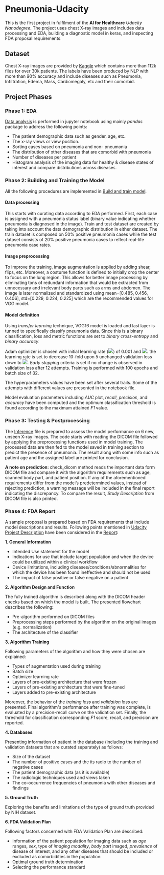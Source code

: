 # Pneumonia-Udacity
This is the first project in fulfilment of the **AI for Healthcare** *Udacity Nanodegree*. The project uses chest X-ray images and includes data processing and EDA, building a diagnostic model in keras, and inspecting FDA proposal requirements.   

## Dataset
Chest X-ray images are provided by [Kaggle](https://www.kaggle.com/nih-chest-xrays/data) which contains more than 112k files for over 30k patients. The labels have been produced by NLP with more than 90% accuracy and include diseases such as Pneumonia, Infiltration, Edema, Mass, Cardiomegaly, etc and their comorbid.

## Project Phases
### Phase 1: EDA
[Data analysis](EDA.ipynb) is performed in jupyter notebook using mainly *pandas* package to address the following points:
-	The patient demographic data such as gender, age, etc.
-	The x-ray views or view position.
-	Sorting cases based on pneumonia and non- pneumonia
-	The distribution of other diseases that are comorbid with pneumonia
-	Number of diseases per patient
-	Histogram analysis of the imaging data for healthy & disease states of interest and compare distributions across diseases.


### Phase 2: Building and Training the Model
All the following procedures  are implemented in [Build and train model](Build_and_train_model.ipynb).
#### Data processing
This starts with curating data according to EDA performed. First, each case is assigned with a pneumonia status label (binary value indicating whether pneumonia is diagnosed in the image). 
Train and test dataset are created by taking into account the data demographic distribution in either dataset. The train dataset is composed on 50% positive pneumonia cases while the test dataset consists of 20% positive pneumonia cases to reflect real-life pneumonia case rates.

#### Image preprocessing
To improve the training, image augmentation is applied by adding shear, flips, etc. Moreover, a costume function is defined to initially crop the center to focus on the lung region. This allows for better image processing by eliminating tons of redundant information that would be extracted from unnecessary and irrelevant body parts such as arms and abdomen. The image is later normalized and standardized using mean=[0.485, 0.456, 0.406], std=[0.229, 0.224, 0.225] which are the recommended values for VGG model.

#### Model definition
Using *transfer learning* technique, VGG16 model is loaded and last layer is tunned to specifically classify pneumonia data. Since this is a binary classification, loss and metric functions are set to *binary cross-entropy* and *binary accuracy*. 

Adam optimizer is chosen with initial learning rate (<img src="https://latex.codecogs.com/gif.latex?l_r"/>) of 0.001 and <img src="https://latex.codecogs.com/gif.latex?\beta_1=0.3"/>. the learning rate is set to decrease 10-fold upon 5 unchanged validation loss down to <img src="https://latex.codecogs.com/gif.latex?10^{-6}"/>. *Early stopping* criteria is set if no change is observed in validation loss after 12 attempts. Training is performed with 100 epochs and batch size of 32.

The hyperparameters values have been set after several trails. Some of the attempts with different values are presented in the notebook file.

Model evaluation parameters including *AUC* plot, *recall*, *precision*, and *accuracy* have been computed and the optimum classification threshold is found according to the maximum attained *F1* value.

### Phase 3: Testing & Postprocessing
The [Inference](Inference.ipynb) file is prepared to assess the model performance on 6 new, unseen X-ray  images. The code starts with reading the DICOM file followed by applying the preprocessing functions used in model training. The processed data are then fed to the model saved in training section to predict the presence of pneumonia. The result along with some info such as patient age and the assigned label are printed for conclusion.

**A note on prediction:** check_dicom method reads the important data form DICOM file and compare it with the algorithm requirements such as age, scanned body part, and patient position. If any of the aforementioned requirements differ from the model’s predetermined values, instead of rejecting prediction, a warning message will be included in the final report indicating the discrepancy. To compare the result, *Study Description* from DICOM file is also printed.

### Phase 4: FDA Report
A sample proposal is prepared based on FDA requirements that include model descriptions and results. Following points mentioned in [Udacity Project Description](https://github.com/udacity/AIHCND_C2_Starter/blob/master/README.md#4-fda--submission) have been considered in the [Report](SampleFDAreport.pdf):

**1. General Information**
  - Intended Use statement for the model
  - Indications for use that include target population and when the device could be utilized within a clinical workflow
  - Device limitations, including diseases/conditions/abnormalities for which the device has been found ineffective and should not be used
  - The impact of false positive or false negative on a patient

**2. Algorithm Design and Function**

   The fully trained algorithm is described along with the DICOM header checks based on which the model is built. The presented flowchart describes the following:
   *	Pre-algorithm performed on DICOM files
   *	Preprocessing steps performed by the algorithm on the original images (e.g. normalization)
   *	The architecture of the classifier

**3. Algorithm Training**

   Following parameters of the algorithm and how they were chosen are explained:
   *	Types of augmentation used during training
   *	Batch size
   *	Optimizer learning rate
   *	Layers of pre-existing architecture that were frozen
   *	Layers of pre-existing architecture that were fine-tuned
   *	Layers added to pre-existing architecture

   Moreover, the behavior of the *training loss* and *validation loss* are presented. Final algorithm's performance after training was complete, is evaluated by a precision-recall curve on the validation set. Finally, the threshold for classification corresponding *F1* score, recall, and precision are reported.

**4. Databases**

   Presenting information of patient in the database (including the training and validation datasets that are curated separately) as follows:
   *	Size of the dataset
   *	The number of positive cases and the its radio to the number of negative cases
   *	The patient demographic data (as it is available)
   *	The radiologic techniques used and views taken
   *	The co-occurrence frequencies of pneumonia with other diseases and findings

**5. Ground Truth**

   Exploring the benefits and limitations of the type of ground truth provided by NIH dataset.

**6. FDA Validation Plan**

   Following factors concerned with FDA Validation Plan are described:
   *	Information of the patient population for imaging data such as *age* ranges, *sex*, type of *imaging modality*, *body part* imaged, *prevalence* of disease of interest,  and any other diseases that should be included or excluded as comorbidities in the population
   *	Optimal ground truth determination
   *	Selecting the performance standard 
